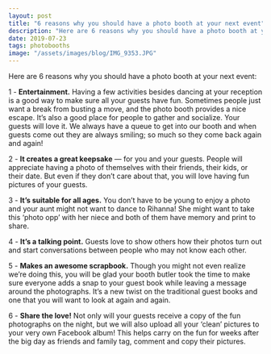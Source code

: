 ```yaml
---
layout: post
title: "6 reasons why you should have a photo booth at your next event"
description: "Here are 6 reasons why you should have a photo booth at your next event."
date: 2019-07-23
tags: photobooths
image: "/assets/images/blog/IMG_9353.JPG"
---
```

Here are 6 reasons why you should have a photo booth at your next event:

1 - **Entertainment.** Having a few activities besides dancing at your reception is a good way to make sure all your guests have fun. Sometimes people just want a break from busting a move, and the photo booth provides a nice escape. It’s also a good place for people to gather and socialize. Your guests will love it. We always have a queue to get into our booth and when guests come out they are always smiling; so much so they come back again and again!

2 - **It creates a great keepsake** — for you and your guests. People will appreciate having a photo of themselves with their friends, their kids, or their date. But even if they don’t care about that, you will love having fun pictures of your guests.

3 - **It’s suitable for all ages.** You don’t have to be young to enjoy a photo and your aunt might not want to dance to Rihanna! She might want to take this ‘photo opp’ with her niece and both of them have memory and print to share.

4 - **It’s a talking point.** Guests love to show others how their photos turn out and start conversations between people who may not know each other.

5 - **Makes an awesome scrapbook.** Though you might not even realize we’re doing this, you will be glad your booth butler took the time to make sure everyone adds a snap to your guest book while leaving a message around the photographs. It’s a new twist on the traditional guest books and one that you will want to look at again and again.

6 - **Share the love!** Not only will your guests receive a copy of the fun photographs on the night, but we will also upload all your ‘clean’ pictures to your very own Facebook album! This helps carry on the fun for weeks after the big day as friends and family tag, comment and copy their pictures.
